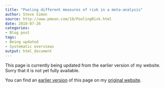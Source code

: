 ```yaml
---
title: "Pooling different measures of risk in a meta-analysis"
author: Steve Simon
source: http://www.pmean.com/10/PoolingRisk.html
date: 2010-07-26
categories:
- Blog post
tags:
- Being updated
- Systematic overviews
output: html_document
---
```


This page is currently being updated from the earlier version of my website. Sorry that it is not yet fully available.

<!---More--->

You can find an [earlier version][sim1] of this page on my [original website][sim2].

[sim1]: http://www.pmean.com/10/PoolingRisk.html
[sim2]: http://www.pmean.com/original_site.html
